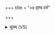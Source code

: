 +++
title = "०७ वृश्च दर्भ"

+++
<details><summary>मूलम् (VS)</summary>

वृ॒श्च द॑र्भ स॒पत्ना॑न्मे वृ॒श्च मे॑ पृतनाय॒तः। वृ॒श्च मे॒ सर्वा॑न्दु॒र्हार्दो॑ वृ॒श्च मे॑ द्विष॒तो म॑णे ॥
</details>